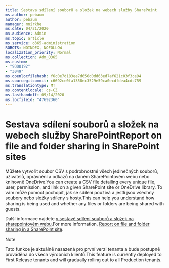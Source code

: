 ```yaml
---
title: Sestava sdílení souborů a složek na webech služby SharePoint
ms.author: pebaum
author: pebaum
manager: mnirkhe
ms.date: 04/21/2020
ms.audience: Admin
ms.topic: article
ms.service: o365-administration
ROBOTS: NOINDEX, NOFOLLOW
localization_priority: Normal
ms.collection: Adm_O365
ms.custom:
- "9000192"
- "3049"
ms.openlocfilehash: f6c0e7d183ee7d656d0dd63ed7af621c03f3ce94
ms.sourcegitcommit: c6692ce0fa1358ec3529e59ca0ecdfdea4cdc759
ms.translationtype: MT
ms.contentlocale: cs-CZ
ms.lasthandoff: 09/14/2020
ms.locfileid: "47692360"
---
```

# <a name="report-on-file-and-folder-sharing-in-sharepoint-sites"></a><span data-ttu-id="84131-102">Sestava sdílení souborů a složek na webech služby SharePoint</span><span class="sxs-lookup"><span data-stu-id="84131-102">Report on file and folder sharing in SharePoint sites</span></span>

<span data-ttu-id="84131-103">Můžete vytvořit soubor CSV s podrobnostmi všech jedinečných souborů, uživatelů, oprávnění a odkazů na daném SharePointovém webu nebo knihovně OneDrive.</span><span class="sxs-lookup"><span data-stu-id="84131-103">You can create a CSV file detailing every unique file, user, permission, and link on a given SharePoint site or OneDrive library.</span></span> <span data-ttu-id="84131-104">To vám může pomoct pochopit, jak se sdílení používá a jestli jsou všechny soubory nebo složky sdíleny s hosty.</span><span class="sxs-lookup"><span data-stu-id="84131-104">This can help you understand how sharing is being used and whether any files or folders are being shared with guests.</span></span>

<span data-ttu-id="84131-105">Další informace najdete [v sestavě sdílení souborů a složek na sharepointovém webu](https://docs.microsoft.com/sharepoint/sharing-reports).</span><span class="sxs-lookup"><span data-stu-id="84131-105">For more information, [Report on file and folder sharing in a SharePoint site](https://docs.microsoft.com/sharepoint/sharing-reports).</span></span>

> [!NOTE]
> <span data-ttu-id="84131-106">Tato funkce je aktuálně nasazená pro první verzi tenanta a bude postupně prováděna do všech výrobních klientů.</span><span class="sxs-lookup"><span data-stu-id="84131-106">This feature is currently deployed to First Release tenants and will gradually rolling out to all Production tenants.</span></span>